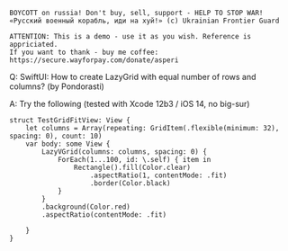 ```
BOYCOTT on russia! Don't buy, sell, support - HELP TO STOP WAR!
«Русский военный корабль, иди на хуй!» (c) Ukrainian Frontier Guard

ATTENTION: This is a demo - use it as you wish. Reference is appriciated.
If you want to thank - buy me coffee: https://secure.wayforpay.com/donate/asperi
```

Q: SwiftUI: How to create LazyGrid with equal number of rows and columns? (by Pondorasti)

A: Try the following (tested with Xcode 12b3 / iOS 14, no big-sur)

```
struct TestGridFitView: View {
    let columns = Array(repeating: GridItem(.flexible(minimum: 32), spacing: 0), count: 10)
    var body: some View {
        LazyVGrid(columns: columns, spacing: 0) {
            ForEach(1...100, id: \.self) { item in
                Rectangle().fill(Color.clear)
                    .aspectRatio(1, contentMode: .fit)
                    .border(Color.black)
            }
        }
        .background(Color.red)
        .aspectRatio(contentMode: .fit)
        
    }
}
```
